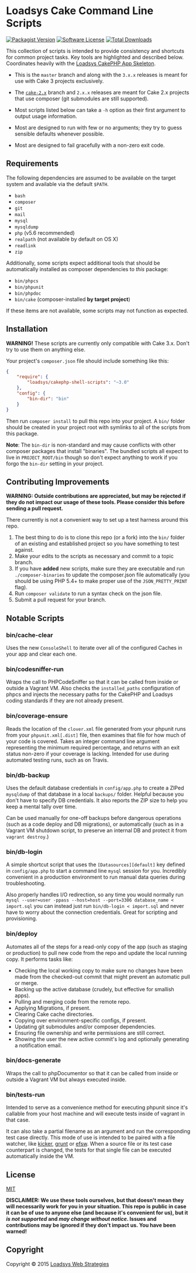 # Loadsys Cake Command Line Scripts

[![Packagist Version](https://img.shields.io/packagist/v/loadsys/cakephp-shell-scripts.svg?style=flat-square)](https://packagist.org/packages/loadsys/cakephp-shell-scripts)
[![Software License](https://img.shields.io/badge/license-MIT-brightgreen.svg?style=flat-square)](LICENSE.md)
[![Total Downloads](https://img.shields.io/packagist/dt/loadsys/cakephp-shell-scripts.svg?style=flat-square)](https://packagist.org/packages/loadsys/cakephp-shell-scripts)

This collection of scripts is intended to provide consistency and shortcuts for common project tasks. Key tools are highlighted and described below. Coordinates heavily with the [Loadsys CakePHP App Skeleton](https://github.com/loadsys/CakePHP-Skeleton).

* This is the `master` branch and along with the `3.x.x` releases is meant for use with Cake 3 projects exclusively.
* The [`cake-2.x`](https://github.com/loadsys/CakePHP-Shell-Scripts/tree/cake-2.x) branch and `2.x.x` releases are meant for Cake 2.x projects that use composer (git submodules are still supported).


* Most scripts listed below can take a `-h` option as their first argument to output usage information.
* Most are designed to run with few or no arguments; they try to guess sensible defaults whenever possible.
* Most are designed to fail gracefully with a non-zero exit code.


## Requirements

The following dependencies are assumed to be available on the target system and available via the default `$PATH`.

* `bash`
* `composer`
* `git`
* `mail`
* `mysql`
* `mysqldump`
* `php` (v5.6 recommended)
* `realpath` (not available by default on OS X)
* `readlink`
* `zip`

Additionally, some scripts expect additional tools that should be automatically installed as composer dependencies to _this_ package:

* `bin/phpcs`
* `bin/phpunit`
* `bin/phpdoc`
* `bin/cake` (composer-installed **by target project**)

If these items are not available, some scripts may not function as expected.


## Installation

**WARNING!** These scripts are currently only compatible with Cake 3.x. Don't try to use them on anything else.

Your project's `composer.json` file should include something like this:

```json
{
	"require": {
		"loadsys/cakephp-shell-scripts": "~3.0"
	},
	"config": {
		"bin-dir": "bin"
	}
}
```

Then run `composer install` to pull this repo into your project. A `bin/` folder should be created in your project root with symlinks to all of the scripts from this package.

**Note**: The `bin-dir` is non-standard and may cause conflicts with other composer packages that install "binaries". The bundled scripts all expect to live in `PROJECT_ROOT/bin` though so don't expect anything to work if you forgo the `bin-dir` setting in your project.


## Contributing Improvements

**WARNING: Outside contributions are appreciated, but may be rejected if they do not impact our usage of these tools. Please consider this before sending a pull request.**

There currently is not a convenient way to set up a test harness around this repo.

1. The best thing to do is to clone this repo (or a fork) into the `bin/` folder of an existing and established project so you have something to test against.
1. Make your edits to the scripts as necessary and commit to a topic branch.
1. If you have **added** new scripts, make sure they are executable and run `./composer-binaries` to update the composer.json file automatically (you should be using PHP 5.4+ to make proper use of the `JSON_PRETTY_PRINT` flag).
1. Run `composer validate` to run a syntax check on the json file.
1. Submit a pull request for your branch.


## Notable Scripts


### bin/cache-clear

Uses the new `ConsoleShell` to iterate over all of the configured Caches in your app and clear each one.


### bin/codesniffer-run

Wraps the call to PHPCodeSniffer so that it can be called from inside or outside a Vagrant VM. Also checks the `installed_paths` configuration of phpcs and injects the necessary paths for the CakePHP and Loadsys coding standards if they are not already present.


### bin/coverage-ensure

Reads the location of the `clover.xml` file generated from your phpunit runs from your `phpunit.xml[.dist]` file, then examines that file for how much of your code is covered. Takes an integer command line argument representing the minimum required percentage, and returns with an exit status non-zero if your coverage is lacking. Intended for use during automated testing runs, such as on Travis.


### bin/db-backup

Uses the default database credentials in `config/app.php` to create a ZIPed `mysqldump` of that database in a local `backups/` folder. Helpful because you don't have to specify DB credentials. It also reports the ZIP size to help you keep a mental tally over time.

Can be used manually for one-off backups before dangerous operations (such as a code deploy and DB migrations), or automatically (such as in a Vagrant VM shutdown script, to preserve an internal DB and protect it from `vagrant destroy`.)


### bin/db-login

A simple shortcut script that uses the `[Datasources][default]` key defined in `config/app.php` to start a command line `mysql` session for you. Incredibly convenient in a production environment to run manual data queries during troubleshooting.

Also properly handles I/O redirection, so any time you would normally run `mysql --user=user -ppass --host=host --port=3306 database_name < import.sql` you can instead just run `bin/db-login < import.sql` and never have to worry about the connection credentials. Great for scripting and provisioning.


### bin/deploy

Automates all of the steps for a read-only copy of the app (such as staging or production) to pull new code from the repo and update the local running copy. It performs tasks like:

* Checking the local working copy to make sure no changes have been made from the checked-out commit that might prevent an automatic pull or merge.
* Backing up the active database (crudely, but effective for smallish apps).
* Pulling and merging code from the remote repo.
* Applying Migrations, if present.
* Clearing Cake cache directories.
* Copying over environment-specific configs, if present.
* Updating git submodules and/or composer dependencies.
* Ensuring file ownership and write permissions are still correct.
* Showing the user the new active commit's log and optionally generating a notification email.


### bin/docs-generate

Wraps the call to phpDocumentor so that it can be called from inside or outside a Vagrant VM but always executed inside.


### bin/tests-run

Intended to serve as a convenience method for executing phpunit since it's callable from your host machine and will execute tests inside of vagrant in that case.

It can also take a partial filename as an argument and run the corresponding test case directly. This mode of use is intended to be paired with a file watcher, like [kicker](https://github.com/alloy/kicker), [grunt](http://gruntjs.com/) or [efsw](https://bitbucket.org/SpartanJ/efsw). When a source file or its test case counterpart is changed, the tests for that single file can be executed automatically inside the VM.


## License

[MIT](LICENSE.md)

**DISCLAIMER: We use these tools ourselves, but that doesn't mean they will necessarily work for you in your situation. This repo is public in case it can be of use to anyone else (and because it's convenient for us), but it _is not supported_ and _may change without notice_. Issues and contributions may be ignored if they don't impact us. You have been warned!**


## Copyright

Copyright &copy; 2015 [Loadsys Web Strategies](http://loadsys.com)
